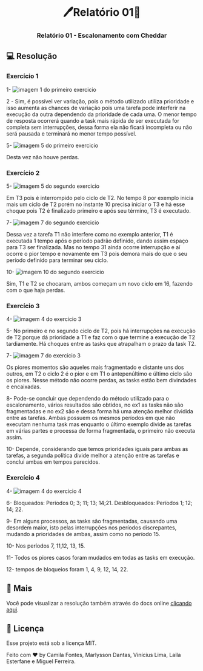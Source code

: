 <h1 align="center"> 🖊Relatório 01📃 </h1>

<h3 align="center">
Relatório 01 - Escalonamento com Cheddar
</h3>

## 💻 Resolução

### Exercício 1

1-
![imagem 1 do primeiro exercicio](images/ex01-1.png)

2 - Sim, é possível ver variação, pois o método utilizado utiliza prioridade e isso aumenta as chances de variação pois uma tarefa pode interferir na execução da outra dependendo da prioridade de cada uma. O menor tempo de resposta ocorrerá quando a task mais rápida de ser executada for completa sem interrupções, dessa forma ela não ficará incompleta ou não será pausada e terminará no menor tempo possível.

5-
![imagem 5 do primeiro exercicio](images/ex01-5.png)

Desta vez não houve perdas.

### Exercício 2

5-
![imagem 5 do segundo exercicio](images/ex02-5.png)

Em T3 pois é interrompido pelo ciclo de T2. No tempo 8 por exemplo inicia mais um ciclo de T2 porém no instante 10 precisa iniciar o T3 e há esse choque pois T2 é finalizado primeiro e após seu término, T3 é executado.

7-
![imagem 7 do segundo exercicio](images/ex02-7.png)

Dessa vez a tarefa T1 não interfere como no exemplo anterior, T1 é executada 1 tempo após o período padrão definido, dando assim espaço para T3 ser finalizada. Mas no tempo 31 ainda ocorre interrupção e aí ocorre o pior tempo e novamente em T3 pois demora mais do que o seu período definido para terminar seu ciclo.

10-
![imagem 10 do segundo exercicio](images/ex02-10.png)

Sim, T1 e T2 se chocaram, ambos começam um novo ciclo em 16, fazendo com o que haja perdas.

### Exercício 3

4-
![imagem 4 do exercicio 3](images/ex03-4.png)

5- No primeiro e no segundo ciclo de T2, pois há interrupções na execução de T2 porque dá prioridade a T1 e faz com o que termine a execução de T2 tardiamente. Há choques entre as tasks que atrapalham o prazo da task T2.

7-
![imagem 7 do exercicio 3](images/ex03-7.png)

Os piores momentos são aqueles mais fragmentado e distante uns dos outros, em T2 o ciclo 2 é o pior e em T1 o antepenúltimo e último ciclo são os piores. Nesse método não ocorre perdas, as tasks estão bem divindades e encaixadas.

8- Pode-se concluir que dependendo do método utilizado para o escalonamento, vários resultados são obtidos, no ex1 as tasks não são fragmentadas e no ex2 são e dessa forma há uma atenção melhor dividida entre as tarefas. Ambas possuem os mesmos períodos em que não executam nenhuma task mas enquanto o último exemplo divide as tarefas em várias partes e processa de forma fragmentada, o primeiro não executa assim.

10- Depende, considerando que temos prioridades iguais para ambas as tarefas, a segunda política divide melhor a atenção entre as tarefas e conclui ambas em tempos parecidos.

### Exercício 4

4-
![imagem 4 do exercicio 4](images/ex04-04.png)

6- Bloqueados: Períodos 0; 3; 11; 13; 14;21. Desbloqueados: Períodos 1; 12; 14; 22.

9- Em alguns processos, as tasks são fragmentadas, causando uma desordem maior, isto pelas interrupções nos períodos discrepantes, mudando a prioridades de ambas, assim como no período 15.

10- Nos períodos 7, 11,12, 13, 15.

11- Todos os piores casos foram mudados em todas as tasks em execução.

12- tempos de bloqueios foram 1, 4, 9, 12, 14, 22.

## 🔖 Mais

Você pode visualizar a resolução também através do docs online [clicando aqui](https://docs.google.com/document/d/1pNUDFvo3kUBGwB1fFtYgwH9d-5wE11e_n3xG1nm0N1o/edit?usp=sharing).

## :memo: Licença

Esse projeto está sob a licença MIT.

Feito com ♥ by Camila Fontes, Marlysson Dantas, Vinícius Lima, Laila Esterfane e Miguel Ferreira.
